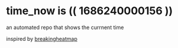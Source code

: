 # time_now is (( 1686240000156 ))

an automated repo that shows the currnent time

inspired by [breakingheatmap](https://github.com/breakingheatmap/breakingheatmap)
